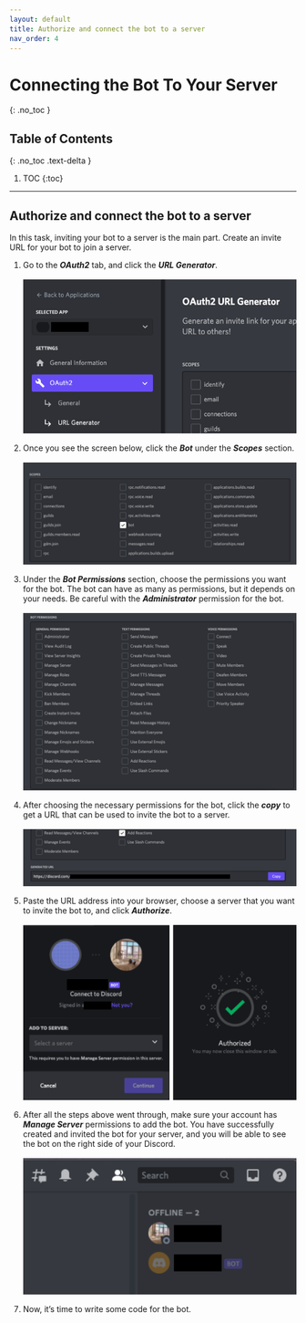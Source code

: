 ```yaml
---
layout: default
title: Authorize and connect the bot to a server
nav_order: 4
---
```


# Connecting the Bot To Your Server
{: .no_toc }

## Table of Contents
{: .no_toc .text-delta }

1. TOC
{:toc}

---

## Authorize and connect the bot to a server
In this task, inviting your bot to a server is the main part. Create an invite URL for your bot to join a server.

1. Go to the _**OAuth2**_ tab, and click the _**URL Generator**_.<br><br>![newApplication1](../graphics/authorization1.png)

2. Once you see the screen below, click the _**Bot**_ under the _**Scopes**_ section.<br><br>![newApplication1](../graphics/authorization2.png)

3. Under the _**Bot Permissions**_ section, choose the permissions you want for the bot. 
The bot can have as many as permissions, but it depends on your needs. Be careful with the _**Administrator**_ permission for the bot.<br><br>![newApplication1](../graphics/authorization3.png)

4. After choosing the necessary permissions for the bot, click the _**copy**_ to get a URL that can be used to invite the bot to a server.<br><br>![newApplication1](../graphics/authorization4.png)

5. Paste the URL address into your browser, choose a server that you want to invite the bot to, and click _**Authorize**_.<br><br>![newApplication1](../graphics/authorization5.png)

6. After all the steps above went through, make sure your account has _**Manage Server**_ permissions to add the bot. 
You have successfully created and invited the bot for your server, and you will be able to see the bot on the right side of your Discord.<br><br>![newApplication1](../graphics/authorization6.png)

7. Now, it’s time to write some code for the bot.
